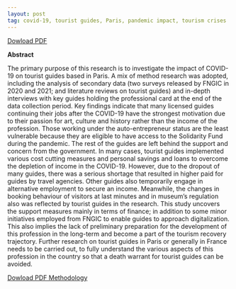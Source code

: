 ```yaml
---
layout: post
tag: covid-19, tourist guides, Paris, pandemic impact, tourism crises
---
```

[Dowload PDF](https://www.dropbox.com/s/loubt93edgn1hbl/Impact-covid-tourist-guides-paris.pdf?dl=0)

**Abstract** 

The primary purpose of this research is to investigate the impact of COVID-19 on tourist guides based in Paris. 
A mix of method research was adopted, including the analysis of secondary data (two surveys released by FNGIC in 2020 and 2021; 
and literature reviews on tourist guides) and in-depth interviews with key guides holding the professional card at the end of 
the data collection period. Key findings indicate that many licensed guides continuing their jobs after the COVID-19 have 
the strongest motivation due to their passion for art, culture and history rather than the income of the profession. 
Those working under the auto-entrepreneur status are the least vulnerable because they are eligible to have access to 
the Solidarity Fund during the pandemic. The rest of the guides are left behind the support and concern from the government. 
In many cases, tourist guides implemented various cost cutting measures and personal savings and loans to overcome the depletion 
of income in the COVID-19. However, due to the dropout of many guides, there was a serious shortage that resulted in 
higher paid for guides by travel agencies. Other guides also temporarily engage in alternative employment to secure an income. 
Meanwhile, the changes in booking behaviour of visitors at last minutes and in museum’s regulation also was reflected by 
tourist guides in the research. This study uncovers the support measures mainly in terms of finance; in addition to some 
minor initiatives employed from FNGIC to enable guides to approach digitalization. This also implies the lack of preliminary preparation 
for the development of this profession in the long-term and become a part of the tourism recovery trajectory. Further research on 
tourist guides in Paris or generally in France needs to be carried out, to fully understand the various aspects of this profession 
in the country so that a death warrant for tourist guides can be avoided.

[Dowload PDF Methodology](https://www.dropbox.com/s/wr7rg0k91d696kl/Methodological%20Tools%28master%29.pdf?dl=0)
